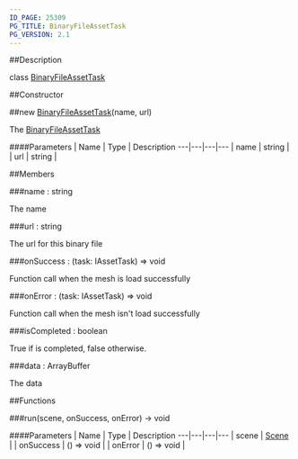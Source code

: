 ```yaml
---
ID_PAGE: 25309
PG_TITLE: BinaryFileAssetTask
PG_VERSION: 2.1
---
```

##Description

class [BinaryFileAssetTask](/classes/2.2-alpha/BinaryFileAssetTask)



##Constructor

##new [BinaryFileAssetTask](/classes/2.2-alpha/BinaryFileAssetTask)(name, url)

The [BinaryFileAssetTask](/classes/2.2-alpha/BinaryFileAssetTask)

####Parameters
 | Name | Type | Description
---|---|---|---
 | name | string | 
 | url | string | 

##Members

###name : string

The name

###url : string

The url for this binary file

###onSuccess : (task: IAssetTask) =&gt; void

Function call when the mesh is load successfully

###onError : (task: IAssetTask) =&gt; void

Function call when the mesh isn't load successfully

###isCompleted : boolean

True if is completed, false otherwise.

###data : ArrayBuffer

The data

##Functions

###run(scene, onSuccess, onError) &rarr; void



####Parameters
 | Name | Type | Description
---|---|---|---
 | scene | [Scene](/classes/2.2-alpha/Scene) | 
 | onSuccess | () =&gt; void | 
 | onError | () =&gt; void | 

